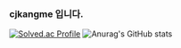 ### cjkangme 입니다.

[![Solved.ac Profile](http://mazassumnida.wtf/api/v2/generate_badge?boj=nureongi0214)](https://solved.ac/nureongi0214/)
![Anurag's GitHub stats](https://github-readme-stats.vercel.app/api?username=cjkangme&theme=dark&show_icons=true&count_private=true)
